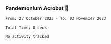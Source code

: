 ### Pandemonium Acrobat 🤸

<!--START_SECTION:waka-->

```all_time
From: 27 October 2023 - To: 03 November 2023

Total Time: 0 secs

No activity tracked
```

<!--END_SECTION:waka-->
